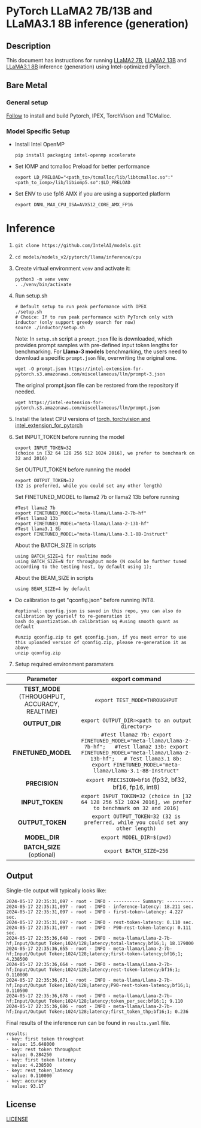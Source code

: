 <!--- 0. Title -->
# PyTorch LLaMA2 7B/13B and LLaMA3.1 8B inference (generation)

<!-- 10. Description -->
## Description

This document has instructions for running [LLaMA2 7B](https://huggingface.co/meta-llama/Llama-2-7b-hf), [LLaMA2 13B](https://huggingface.co/meta-llama/Llama-2-13b-hf) and [LLaMA3.1 8B](https://huggingface.co/meta-llama/Llama-3.1-8B-Instruct) inference (generation) using Intel-optimized PyTorch.

## Bare Metal
### General setup

[Follow](/docs/general/pytorch/BareMetalSetup.md) to install and build Pytorch, IPEX, TorchVison and TCMalloc.

### Model Specific Setup

* Install Intel OpenMP
  ```
  pip install packaging intel-openmp accelerate
  ```
* Set IOMP and tcmalloc Preload for better performance
  ```
  export LD_PRELOAD="<path_to>/tcmalloc/lib/libtcmalloc.so":"<path_to_iomp>/lib/libiomp5.so":$LD_PRELOAD
  ```

* Set ENV to use fp16 AMX if you are using a supported platform
  ```
  export DNNL_MAX_CPU_ISA=AVX512_CORE_AMX_FP16
  ```

# Inference
1. `git clone https://github.com/IntelAI/models.git`
2. `cd models/models_v2/pytorch/llama/inference/cpu`
3. Create virtual environment `venv` and activate it:
    ```
    python3 -m venv venv
    . ./venv/bin/activate
    ```
4. Run setup.sh
    ```
    # Default setup to run peak performance with IPEX
    ./setup.sh
    # Choice: If to run peak performance with PyTorch only with inductor (only support greedy search for now)
    source ./inductor/setup.sh
    ```
    Note: In `setup.sh` script a `prompt.json` file is downloaded, which provides prompt samples with pre-defined input token lengths for benchmarking. For **Llama-3 models** benchmarking, the users need to download a specific `prompt.json` file, overwriting the original one.
    ```
    wget -O prompt.json https://intel-extension-for-pytorch.s3.amazonaws.com/miscellaneous/llm/prompt-3.json
    ```
    The original prompt.json file can be restored from the repository if needed.
    ```
    wget https://intel-extension-for-pytorch.s3.amazonaws.com/miscellaneous/llm/prompt.json
    ```
5. Install the latest CPU versions of [torch, torchvision and intel_extension_for_pytorch](https://intel.github.io/intel-extension-for-pytorch/index.html#installation)

6. Set INPUT_TOKEN before running the model
   ```
   export INPUT_TOKEN=32
   (choice in [32 64 128 256 512 1024 2016], we prefer to benchmark on 32 and 2016)
   ```

   Set OUTPUT_TOKEN before running the model
   ```
   export OUTPUT_TOKEN=32
   (32 is preferred, while you could set any other length)
   ```
   Set FINETUNED_MODEL to llama2 7b or llama2 13b before running
   ```
   #Test llama2 7b
   export FINETUNED_MODEL="meta-llama/Llama-2-7b-hf"
   #Test llama2 13b
   export FINETUNED_MODEL="meta-llama/Llama-2-13b-hf"
   #Test llama3.1 8b
   export FINETUNED_MODEL="meta-llama/Llama-3.1-8B-Instruct"
   ```
   About the BATCH_SIZE in scripts
   ```
   using BATCH_SIZE=1 for realtime mode
   using BATCH_SIZE=N for throughput mode (N could be further tuned according to the testing host, by default using 1);
   ```
   About the BEAM_SIZE in scripts
   ```
   using BEAM_SIZE=4 by default
   ```
  * Do calibration to get "qconfig.json" before running INT8.
    ```
    #optional: qconfig.json is saved in this repo, you can also do calibration by yourself to re-generation it
    bash do_quantization.sh calibration sq #using smooth quant as default

    #unzip qconfig.zip to get qconfig.json, if you meet error to use this uploaded version of qconfig.zip, please re-generation it as above
    unzip qconfig.zip
    ```
7. Setup required environment paramaters

| **Parameter**                |                                  **export command**                                  |
|:---------------------------:|:------------------------------------------------------------------------------------:|
| **TEST_MODE** (THROUGHPUT, ACCURACY, REALTIME)              | `export TEST_MODE=THROUGHPUT`                  |
| **OUTPUT_DIR**               |                               `export OUTPUT_DIR=<path to an output directory>`                               |
| **FINETUNED_MODEL**    | `#Test llama2 7b: export FINETUNED_MODEL="meta-llama/Llama-2-7b-hf";   #Test llama2 13b: export FINETUNED_MODEL="meta-llama/Llama-2-13b-hf";   # Test llama3.1 8b: export FINETUNED_MODEL="meta-llama/Llama-3.1-8B-Instruct"`         |
| **PRECISION**     |                  `export PRECISION=bf16` (fp32, bf32, bf16, fp16, int8) |
| **INPUT_TOKEN**    |    `export INPUT_TOKEN=32 (choice in [32 64 128 256 512 1024 2016], we prefer to benchmark on 32 and 2016)`    |
| **OUTPUT_TOKEN**    |   `export OUTPUT_TOKEN=32 (32 is preferred, while you could set any other length)`      |
| **MODEL_DIR**               |                               `export MODEL_DIR=$(pwd)`                               |
| **BATCH_SIZE** (optional)    |                               `export BATCH_SIZE=256`                                |


## Output

Single-tile output will typically looks like:

```
2024-05-17 22:35:31,097 - root - INFO - ---------- Summary: ----------
2024-05-17 22:35:31,097 - root - INFO - inference-latency: 18.211 sec.
2024-05-17 22:35:31,097 - root - INFO - first-token-latency: 4.227 sec.
2024-05-17 22:35:31,097 - root - INFO - rest-token-latency: 0.110 sec.
2024-05-17 22:35:31,097 - root - INFO - P90-rest-token-latency: 0.111 sec.
2024-05-17 22:35:36,648 - root - INFO - meta-llama/Llama-2-7b-hf;Input/Output Token;1024/128;latency;total-latency;bf16;1; 18.179000
2024-05-17 22:35:36,655 - root - INFO - meta-llama/Llama-2-7b-hf;Input/Output Token;1024/128;latency;first-token-latency;bf16;1; 4.238500
2024-05-17 22:35:36,664 - root - INFO - meta-llama/Llama-2-7b-hf;Input/Output Token;1024/128;latency;rest-token-latency;bf16;1; 0.110000
2024-05-17 22:35:36,671 - root - INFO - meta-llama/Llama-2-7b-hf;Input/Output Token;1024/128;latency;P90-rest-token-latency;bf16;1; 0.110500
2024-05-17 22:35:36,678 - root - INFO - meta-llama/Llama-2-7b-hf;Input/Output Token;1024/128;latency;token_per_sec;bf16;1; 9.110
2024-05-17 22:35:36,686 - root - INFO - meta-llama/Llama-2-7b-hf;Input/Output Token;1024/128;latency;first_token_thp;bf16;1; 0.236
```
Final results of the inference run can be found in `results.yaml` file.
```
results:
- key: first token throughput
  value: 15.648000
- key: rest token throughput
  value: 0.284250
- key: first token latency
  value: 4.238500
- key: rest_token_latency
  value: 0.110000
- key: accuracy
  value: 93.17
```

<!--- 80. License -->
## License
[LICENSE](https://github.com/IntelAI/models/blob/master/LICENSE)
